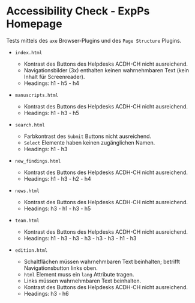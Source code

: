 # Accessibility Check - ExpPs Homepage

Tests mittels des ```axe``` Browser-Plugins und des ```Page Structure``` Plugins.

- ```index.html```

   - Kontrast des Buttons des Helpdesks ACDH-CH nicht ausreichend.
   - Navigationsbilder (3x) enthalten keinen wahrnehmbaren Text (kein Inhalt für Screenreader).
   - Headings: h1 - h5 - h4

- ```manuscripts.html```
  
   - Kontrast des Buttons des Helpdesks ACDH-CH nicht ausreichend.
   - Headings: h1 - h3 - h5

- ```search.html```
   
   - Farbkontrast des ```Submit``` Buttons nicht ausreichend.
   - ```Select``` Elemente haben keinen zugänglichen Namen.
   - Headings: h1 - h3
   
- ```new_findings.html```

   - Kontrast des Buttons des Helpdesks ACDH-CH nicht ausreichend.
   - Headings: h1 - h3 - h2 - h4
   
- ```news.html```

   - Kontrast des Buttons des Helpdesks ACDH-CH nicht ausreichend.
   - Headings: h3 - h1 - h3 - h5
   
- ```team.html```

   - Kontrast des Buttons des Helpdesks ACDH-CH nicht ausreichend.
   - Headings: h1 - h3 - h3 - h3 - h3 - h3 - h1 - h3

- ```edition.html```

   - Schaltflächen müssen wahrnehmbaren Text beinhalten; betrifft Navigationsbutton links oben.
   - ```html``` Element muss ein ```lang``` Attribute tragen.
   - Links müssen wahrnehmbaren Text beinhalten.
   - Kontrast des Buttons des Helpdesks ACDH-CH nicht ausreichend.
   - Headings: h3 - h6